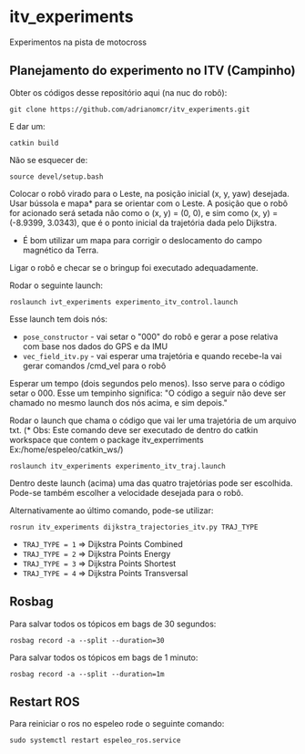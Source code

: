 # itv_experiments
Experimentos na pista de motocross







## Planejamento do experimento no ITV (Campinho)


Obter os códigos desse repositório aqui (na nuc do robô):

`git clone https://github.com/adrianomcr/itv_experiments.git`

E dar um:

`catkin build`

Não se esquecer de:

`source devel/setup.bash`

Colocar o robô virado para o Leste, na posição inicial (x, y, yaw) desejada. Usar bússola e mapa* para se orientar com o Leste. A posição que o robô for acionado será setada não como o (x, y) = (0, 0), e sim como (x, y) = (-8.9399, 3.0343), que é o ponto inicial da trajetória dada pelo Dijkstra.

* É bom utilizar um mapa para corrigir o deslocamento do campo magnético da Terra. 

Ligar o robô e checar se o bringup foi executado adequadamente.


Rodar o seguinte launch:

`roslaunch ivt_experiments experimento_itv_control.launch`

Esse launch tem dois nós:
- `pose_constructor` - vai setar o "000" do robô e gerar a pose relativa com base nos dados do GPS e da IMU
- `vec_field_itv.py` - vai esperar uma trajetória e quando recebe-la vai gerar comandos /cmd_vel para o robô

Esperar um tempo (dois segundos pelo menos). Isso serve para o código setar o 000. Esse um tempinho significa: "O código a seguir não deve ser chamado no mesmo launch dos nós acima, e sim depois."

Rodar o launch que chama o código que vai ler uma trajetória de um arquivo txt. (* Obs: Este comando deve ser executado de dentro do catkin workspace que contem o package itv_experriments Ex:/home/espeleo/catkin_ws/)

`roslaunch itv_experiments experimento_itv_traj.launch`

Dentro deste launch (acima) uma das quatro trajetórias pode ser escolhida. Pode-se também escolher a velocidade desejada para o robô.

Alternativamente ao último comando, pode-se utilizar:

`rosrun itv_experiments dijkstra_trajectories_itv.py TRAJ_TYPE`

- `TRAJ_TYPE = 1`  =>  Dijkstra Points Combined
- `TRAJ_TYPE = 2`  =>  Dijkstra Points Energy
- `TRAJ_TYPE = 3`  =>  Dijkstra Points Shortest
- `TRAJ_TYPE = 4`  =>  Dijkstra Points Transversal



## Rosbag


Para salvar todos os tópicos em bags de 30 segundos:

`rosbag record -a --split --duration=30`


Para salvar todos os tópicos em bags de 1 minuto:

`rosbag record -a --split --duration=1m`





## Restart ROS

Para reiniciar o ros no espeleo rode o seguinte comando:

`sudo systemctl restart espeleo_ros.service`
